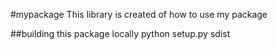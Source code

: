 #mypackage
This library is created of how to use my package

##building this package locally
python setup.py sdist
